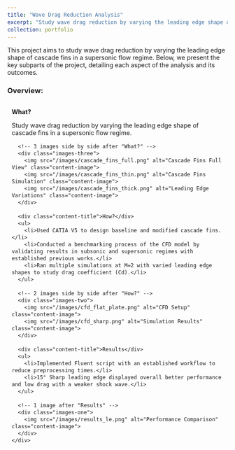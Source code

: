 ```yaml
---
title: "Wave Drag Reduction Analysis"
excerpt: "Study wave drag reduction by varying the leading edge shape of cascade fins in supersonic flow.<br/><img src='/images/cascade_fins_thumbnail.jpg' alt='Cascade Fins Thumbnail'>"
collection: portfolio
---
```


<style>
  .subpart-container {
    margin-top: 20px;
  }
  .content-row {
    display: grid;
    grid-template-columns: 2fr; /* Single column for stacked images */
    gap: 20px;
    align-items: center;
    margin-bottom: 20px;
  }
  .content-text {
    padding: 10px;
  }
  .content-image {
    max-width: 100%;
    height: auto;
    border-radius: 8px;
    margin-top: 10px;
  }
  .content-title {
    font-weight: bold;
    margin-bottom: 10px;
  }
  /* Three images side by side */
  .images-three {
    display: grid;
    grid-template-columns: 1fr 1fr 1fr;
    gap: 15px;
    margin-top: 15px;
  }
  /* Two images side by side */
  .images-two {
    display: grid;
    grid-template-columns: 1fr 1fr;
    gap: 15px;
    margin-top: 15px;
  }
  /* Single image */
  .images-one {
    display: grid;
    grid-template-columns: 1fr;
    gap: 15px;
    margin-top: 15px;
  }
  /* Responsive adjustments */
  @media (max-width: 768px) {
    .images-three {
      grid-template-columns: 1fr;
    }
    .images-two {
      grid-template-columns: 1fr;
    }
  }
  @media (min-width: 769px) and (max-width: 1024px) {
    .images-three {
      grid-template-columns: 1fr 1fr;
    }
  }
</style>
This project aims to study wave drag reduction by varying the leading edge shape of cascade fins in a supersonic flow regime. Below, we present the key subparts of the project, detailing each aspect of the analysis and its outcomes.
### Overview:
<div class="subpart-container">
  <div class="content-row">
    <!-- Text Section for What, How, and Results -->
    <div class="content-text">
      <div class="content-title">What?</div>
      <p>Study wave drag reduction by varying the leading edge shape of cascade fins in a supersonic flow regime.</p>
      
      <!-- 3 images side by side after "What?" -->
      <div class="images-three">
        <img src="/images/cascade_fins_full.png" alt="Cascade Fins Full View" class="content-image">
        <img src="/images/cascade_fins_thin.png" alt="Cascade Fins Simulation" class="content-image">
        <img src="/images/cascade_fins_thick.png" alt="Leading Edge Variations" class="content-image">
      </div>
      
      <div class="content-title">How?</div>
      <ul>
        <li>Used CATIA V5 to design baseline and modified cascade fins.</li>
        <li>Conducted a benchmarking process of the CFD model by validating results in subsonic and supersonic regimes with established previous works.</li>
        <li>Ran multiple simulations at M=2 with varied leading edge shapes to study drag coefficient (Cd).</li>
      </ul>
      
      <!-- 2 images side by side after "How?" -->
      <div class="images-two">
        <img src="/images/cfd_flat_plate.png" alt="CFD Setup" class="content-image">
        <img src="/images/cfd_sharp.png" alt="Simulation Results" class="content-image">
      </div>
      
      <div class="content-title">Results</div>
      <ul>
        <li>Implemented Fluent script with an established workflow to reduce preprocessing times.</li>
        <li>15° Sharp leading edge displayed overall better performance and low drag with a weaker shock wave.</li>
      </ul>
      
      <!-- 1 image after "Results" -->
      <div class="images-one">
        <img src="/images/results_le.png" alt="Performance Comparison" class="content-image">
      </div>
    </div>
  </div>
</div>
